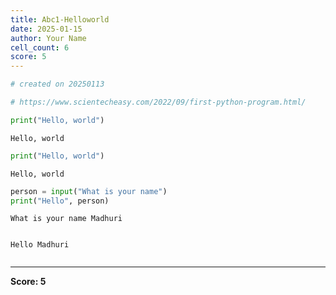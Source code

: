 ```yaml
---
title: Abc1-Helloworld
date: 2025-01-15
author: Your Name
cell_count: 6
score: 5
---
```


```python
# created on 20250113
```


```python
# https://www.scientecheasy.com/2022/09/first-python-program.html/
```


```python
print("Hello, world")
```

    Hello, world



```python
print("Hello, world")
```

    Hello, world



```python
person = input("What is your name")
print("Hello", person)
```

    What is your name Madhuri


    Hello Madhuri



```python

```


---
**Score: 5**

